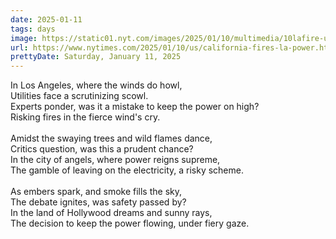 ```yaml
---
date: 2025-01-11
tags: days
image: https://static01.nyt.com/images/2025/01/10/multimedia/10lafire-utilities-qgzj/10lafire-utilities-qgzj-facebookJumbo.jpg
url: https://www.nytimes.com/2025/01/10/us/california-fires-la-power.html
prettyDate: Saturday, January 11, 2025
---
```

In Los Angeles, where the winds do howl,<br>Utilities face a scrutinizing scowl.<br>Experts ponder, was it a mistake to keep the power on high?<br>Risking fires in the fierce wind's cry.<br><br>Amidst the swaying trees and wild flames dance,<br>Critics question, was this a prudent chance?<br>In the city of angels, where power reigns supreme,<br>The gamble of leaving on the electricity, a risky scheme.<br><br>As embers spark, and smoke fills the sky,<br>The debate ignites, was safety passed by?<br>In the land of Hollywood dreams and sunny rays,<br>The decision to keep the power flowing, under fiery gaze.